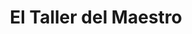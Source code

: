 ---
title: "El Taller del Maestro"
url: /quito/el-taller-del-maestro/
shop: reparación de automóviles
---
